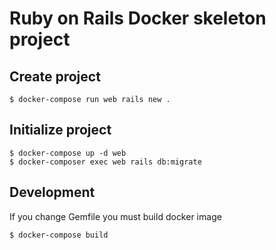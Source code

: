 # Ruby on Rails Docker skeleton project

## Create project

    $ docker-compose run web rails new .
  
## Initialize project

    $ docker-compose up -d web
    $ docker-composer exec web rails db:migrate

## Development

If you change Gemfile you must build docker image

    $ docker-compose build
